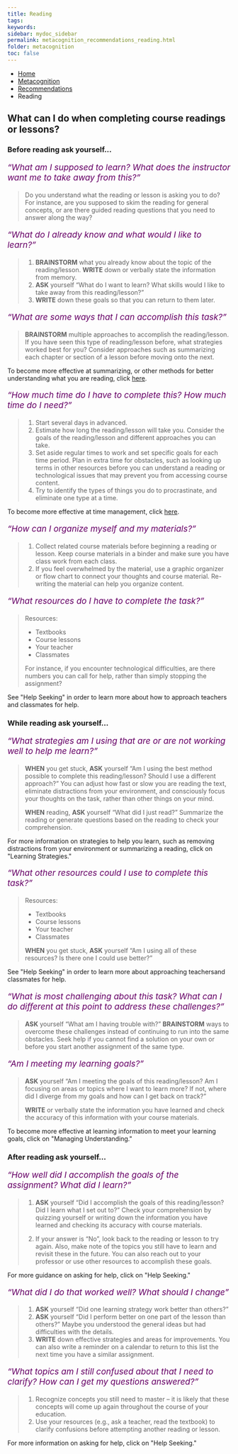 ```yaml
---
title: Reading
tags: 
keywords: 
sidebar: mydoc_sidebar
permalink: metacognition_recommendations_reading.html
folder: metacognition
toc: false
---
```


<style>
.question {
	font-size:135%; 
	color:#660066; 
	font-style: italic;
}
</style>

<ul class="breadcrumb">
    <li><a href="index.html">Home</a></li>
    <li><a href="metacognition.html">Metacognition</a></li>
    <li><a href="metacognition_recommendations.html">Recommendations</a></li>
    <li class="active">Reading</li>
</ul>


## What can I do when completing course readings or lessons?

### Before reading ask yourself...

<p class='question'>“What am I supposed to learn? What does the instructor want me to take away from this?”</p>

> Do you understand what the reading or lesson is asking you to do? For instance, are you supposed to skim the reading for general concepts, or are there guided reading questions that you need to answer along the way?

<p class='question'>“What do I already know and what would I like to learn?”</p>

> 1.  **BRAINSTORM** what you already know about the topic of the reading/lesson. **WRITE** down or verbally state the information from memory.
> 2.  **ASK** yourself “What do I want to learn? What skills would I like to take away from this reading/lesson?”
> 3.  **WRITE** down these goals so that you can return to them later.

<p class='question'>“What are some ways that I can accomplish this task?”</p>

> **BRAINSTORM** multiple approaches to accomplish the reading/lesson. If you have seen this type of reading/lesson before, what strategies worked best for you? Consider approaches such as summarizing each chapter or section of a lesson before moving onto the next.

To become more effective at summarizing, or other methods for better understanding what you are reading, click <a href="http://srl.daacs.net/managing_time.html">here</a>.<br>

<p class='question'>“How much time do I have to complete this? How much time do I need?”</p>

> 1.  Start several days in advanced.
> 2.  Estimate how long the reading/lesson will take you. Consider the goals of the reading/lesson and different approaches you can take.
> 3.  Set aside regular times to work and set specific goals for each time period. Plan in extra time for obstacles, such as looking up terms in other resources before you can understand a reading or technological issues that may prevent you from accessing course content.
> 4.  Try to identify the types of things you do to procrastinate, and eliminate one type at a time.

To become more effective at time management, click <a href="http://srl.daacs.net/managing_time.html">here</a>.<br>

<p class='question'>“How can I organize myself and my materials?”</p>

> 1.  Collect related course materials before beginning a reading or lesson. Keep course materials in a binder and make sure you have class work from each class.
> 2.  If you feel overwhelmed by the material, use a graphic organizer or flow chart to connect your thoughts and course material. Re-writing the material can help you organize content.

<p class='question'>“What resources do I have to complete the task?”</p>

> Resources:
> - Textbooks
> - Course lessons
> - Your teacher
> - Classmates
>  
> For instance, if you encounter technological difficulties, are there numbers you can call for help, rather than simply stopping the assignment?

See "Help Seeking" in order to learn more about how to approach teachers and classmates for help.

### While reading ask yourself...

<p class='question'>“What strategies am I using that are or are not working well to help me learn?”</p>

> **WHEN** you get stuck, **ASK** yourself “Am I using the best method possible to complete this reading/lesson? Should I use a different approach?” You can adjust how fast or slow you are reading the text, eliminate distractions from your environment, and consciously focus your thoughts on the task, rather than other things on your mind.
> 
> **WHEN** reading, **ASK** yourself “What did I just read?” Summarize the reading or generate questions based on the reading to check your comprehension.

For more information on strategies to help you learn, such as removing distractions from your environment or summarizing a reading, click on "Learning Strategies."

<p class='question'>“What other resources could I use to complete this task?”</p>

> Resources:
> -   Textbooks
> -   Course lessons
> -   Your teacher
> -   Classmates
> 
> **WHEN** you get stuck, **ASK** yourself “Am I using all of these resources? Is there one I could use better?”

See "Help Seeking" in order to learn more about approaching teachersand classmates for help.

<p class='question'>“What is most challenging about this task? What can I do different at this point to address these challenges?”</p>

> **ASK** yourself “What am I having trouble with?” **BRAINSTORM** ways to overcome these challenges instead of continuing to run into the same obstacles. Seek help if you cannot find a solution on your own or before you start another assignment of the same type.

<p class='question'>“Am I meeting my learning goals?”</p>

> **ASK** yourself “Am I meeting the goals of this reading/lesson? Am I focusing on areas or topics where I want to learn more? If not, where did I diverge from my goals and how can I get back on track?”
> 
> **WRITE** or verbally state the information you have learned and check the accuracy of this information with your course materials.

To become more effective at learning information to meet your learning goals, click on "Managing Understanding."

### After reading ask yourself...

<p class='question'>“How well did I accomplish the goals of the assignment? What did I learn?”</p>

> 1.  **ASK** yourself “Did I accomplish the goals of this reading/lesson? Did I learn what I set out to?” Check your comprehension by quizzing yourself or writing down the information you have learned and checking its accuracy with course materials.
> 
> 2.  If your answer is “No”, look back to the reading or lesson to try again. Also, make note of the topics you still have to learn and revisit these in the future. You can also reach out to your professor or use other resources to accomplish these goals.

For more guidance on asking for help, click on "Help Seeking."

<p class='question'>“What did I do that worked well? What should I change”</p>

> 1.  **ASK** yourself “Did one learning strategy work better than others?”
> 2.  **ASK** yourself “Did I perform better on one part of the lesson than others?” Maybe you understood the general ideas but had difficulties with the details.
> 3.  **WRITE** down effective strategies and areas for improvements. You can also write a reminder on a calendar to return to this list the next time you have a similar assignment.

<p class='question'>“What topics am I still confused about that I need to clarify? How can I get my questions answered?”</p>

> 1.  Recognize concepts you still need to master – it is likely that these concepts will come up again throughout the course of your education.
> 2.  Use your resources (e.g., ask a teacher, read the textbook) to clarify confusions before attempting another reading or lesson.

For more information on asking for help, click on "Help Seeking."
